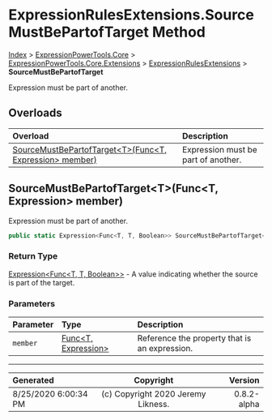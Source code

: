 ﻿# ExpressionRulesExtensions.SourceMustBePartofTarget Method

[Index](../index.md) > [ExpressionPowerTools.Core](ExpressionPowerTools.Core.a.md) > [ExpressionPowerTools.Core.Extensions](ExpressionPowerTools.Core.Extensions.n.md) > [ExpressionRulesExtensions](ExpressionPowerTools.Core.Extensions.ExpressionRulesExtensions.cs.md) > **SourceMustBePartofTarget**

Expression must be part of another.

## Overloads

| Overload | Description |
| :-- | :-- |
| [SourceMustBePartofTarget&lt;T>(Func&lt;T, Expression> member)](#sourcemustbepartoftargettfunct-expression-member) | Expression must be part of another. |
## SourceMustBePartofTarget&lt;T>(Func&lt;T, Expression> member)

Expression must be part of another.

```csharp
public static Expression<Func<T, T, Boolean>> SourceMustBePartofTarget<T>(Func<T, Expression> member)
```

### Return Type

 [Expression&lt;Func&lt;T, T, Boolean>>](https://docs.microsoft.com/dotnet/api/system.linq.expressions.expression-1)  - A value indicating whether the source is part of the target.

### Parameters

| Parameter | Type | Description |
| :-- | :-- | :-- |
| `member` | [Func&lt;T, Expression>](https://docs.microsoft.com/dotnet/api/system.func-2) | Reference the property that is an expression. |



---

| Generated | Copyright | Version |
| :-- | :-: | --: |
| 8/25/2020 6:00:34 PM | (c) Copyright 2020 Jeremy Likness. | 0.8.2-alpha |
